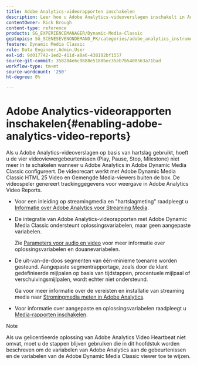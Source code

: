 ```yaml
---
title: Adobe Analytics-videorapporten inschakelen
description: Leer hoe u Adobe Analytics-videoverslagen inschakelt in Adobe Dynamic Media Classic.
contentOwner: Rick Brough
content-type: reference
products: SG_EXPERIENCEMANAGER/Dynamic-Media-Classic
geptopics: SG_SCENESEVENONDEMAND_PK/categories/adobe_analytics_instrumentation_kit
feature: Dynamic Media Classic
role: Data Engineer,Admin,User
exl-id: 9d017742-1ed2-411d-a8a6-438102bf1557
source-git-commit: 358284e6c9888e5188bec35eb7b5408563a71bad
workflow-type: tm+mt
source-wordcount: '250'
ht-degree: 0%

---
```


# Adobe Analytics-videorapporten inschakelen{#enabling-adobe-analytics-video-reports}

Als u Adobe Analytics-videoverslagen op basis van hartslag gebruikt, hoeft u de vier videoviewergebeurtenissen (Play, Pause, Stop, Milestone) niet meer in te schakelen wanneer u Adobe Analytics in Adobe Dynamic Media Classic configureert. De videorecart werkt met Adobe Dynamic Media Classic HTML 25 Video en Gemengde Media-viewers buiten de box. De videospeler genereert trackinggegevens voor weergave in Adobe Analytics Video Reports.

* Voor een inleiding op streamingmedia en &quot;hartslagmeting&quot; raadpleegt u [Informatie over Adobe Analytics voor Streaming Media](https://experienceleague.adobe.com/docs/media-analytics/using/media-overview.html#about-adobe-analytics-for-streaming-media).

* De integratie van Adobe Analytics-videorapporten met Adobe Dynamic Media Classic ondersteunt oplossingsvariabelen, maar geen aangepaste variabelen.

   Zie [Parameters voor audio en video](https://experienceleague.adobe.com/docs/media-analytics/using/metrics-and-metadata/audio-video-parameters.html#metrics-and-metadata) voor meer informatie over oplossingsvariabelen en douanevariabelen.

* De uit-van-de-doos segmenten van één-minieme toename worden gesteund. Aangepaste segmentrapportage, zoals door de klant gedefinieerde mijlpalen op basis van tijdstappen, procentuele mijlpaal of verschuivingsmijlpalen, wordt echter niet ondersteund.

   Ga voor meer informatie over de vereisten en installatie van streaming media naar [Stromingmedia meten in Adobe Analytics](https://experienceleague.adobe.com/docs/media-analytics/using/media-overview.html).

* Voor informatie over aangepaste en oplossingsvariabelen raadpleegt u [Media-rapporten inschakelen](https://experienceleague.adobe.com/docs/media-analytics/using/media-reports/media-reports-enable.html?lang=en#media-reports).

>[!NOTE]
>
>Als uw gelicentieerde oplossing van Adobe Analytics Video Heartbeat niet omvat, moet u de stappen blijven gebruiken die in dit hoofdstuk worden beschreven om de variabelen van Adobe Analytics aan de gebeurtenissen en de variabelen van de Adobe Dynamic Media Classic viewer toe te wijzen.
